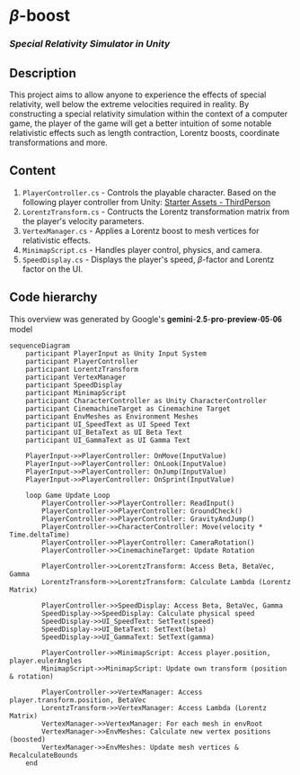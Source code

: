 # $\beta$-boost
### _Special Relativity Simulator in Unity_

## Description
This project aims to allow anyone to experience the effects of special relativity, well
below the extreme velocities required in reality. By constructing a special relativity
simulation within the context of a computer game, the player of the game will get a
better intuition of some notable relativistic effects such as length contraction, Lorentz
boosts, coordinate transformations and more.

## Content
1. `PlayerController.cs` - Controls the playable character. Based on the following player controller from Unity: [Starter Assets - ThirdPerson](https://assetstore.unity.com/packages/essentials/starter-assets-thirdperson-updates-in-new-charactercontroller-pa-196526?srsltid=AfmBOorK0biqhhL-1w10QyQ8-k_B-XmCcJ50nZA-1Nb8Vv9RkoAjo4BW)
2. `LorentzTransform.cs` - Contructs the Lorentz transformation matrix from the player's velocity parameters.
3. `VertexManager.cs` - Applies a Lorentz boost to mesh vertices for relativistic effects.
4. `MinimapScript.cs` - Handles player control, physics, and camera.
5. `SpeedDisplay.cs` - Displays the player's speed, $\beta$-factor and Lorentz factor on the UI.


## Code hierarchy 
This overview was generated by Google's 𝐠𝐞𝐦𝐢𝐧𝐢-𝟐.𝟓-𝐩𝐫𝐨-𝐩𝐫𝐞𝐯𝐢𝐞𝐰-𝟎𝟓-𝟎𝟔 model

```mermaid
sequenceDiagram
    participant PlayerInput as Unity Input System
    participant PlayerController
    participant LorentzTransform
    participant VertexManager
    participant SpeedDisplay
    participant MinimapScript
    participant CharacterController as Unity CharacterController
    participant CinemachineTarget as Cinemachine Target
    participant EnvMeshes as Environment Meshes
    participant UI_SpeedText as UI Speed Text
    participant UI_BetaText as UI Beta Text
    participant UI_GammaText as UI Gamma Text

    PlayerInput->>PlayerController: OnMove(InputValue)
    PlayerInput->>PlayerController: OnLook(InputValue)
    PlayerInput->>PlayerController: OnJump(InputValue)
    PlayerInput->>PlayerController: OnSprint(InputValue)

    loop Game Update Loop
        PlayerController->>PlayerController: ReadInput()
        PlayerController->>PlayerController: GroundCheck()
        PlayerController->>PlayerController: GravityAndJump()
        PlayerController->>CharacterController: Move(velocity * Time.deltaTime)
        PlayerController->>PlayerController: CameraRotation()
        PlayerController->>CinemachineTarget: Update Rotation

        PlayerController->>LorentzTransform: Access Beta, BetaVec, Gamma
        LorentzTransform->>LorentzTransform: Calculate Lambda (Lorentz Matrix)

        PlayerController->>SpeedDisplay: Access Beta, BetaVec, Gamma
        SpeedDisplay->>SpeedDisplay: Calculate physical speed
        SpeedDisplay->>UI_SpeedText: SetText(speed)
        SpeedDisplay->>UI_BetaText: SetText(beta)
        SpeedDisplay->>UI_GammaText: SetText(gamma)

        PlayerController->>MinimapScript: Access player.position, player.eulerAngles
        MinimapScript->>MinimapScript: Update own transform (position & rotation)

        PlayerController->>VertexManager: Access player.transform.position, BetaVec
        LorentzTransform->>VertexManager: Access Lambda (Lorentz Matrix)
        VertexManager->>VertexManager: For each mesh in envRoot
        VertexManager->>EnvMeshes: Calculate new vertex positions (boosted)
        VertexManager->>EnvMeshes: Update mesh vertices & RecalculateBounds
    end
```
